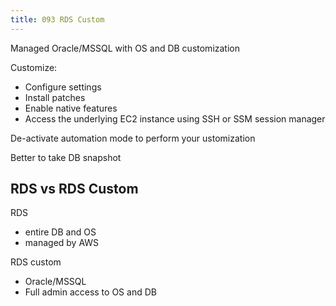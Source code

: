 ```yaml
---
title: 093 RDS Custom
---
```


Managed Oracle/MSSQL with OS and DB customization

Customize:
- Configure settings
- Install patches
- Enable native features
- Access the underlying EC2 instance using SSH or SSM session manager

De-activate automation mode to perform your ustomization

Better to take DB snapshot

## RDS vs RDS Custom
RDS
- entire DB and OS
- managed by AWS

RDS custom
- Oracle/MSSQL
- Full admin access to OS and DB


